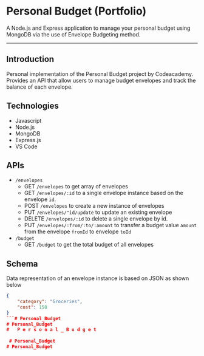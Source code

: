 # Personal Budget (Portfolio)

A Node.js and Express application to manage your personal budget using MongoDB via the use of Envelope Budgeting method.

---
## Introduction

Personal implementation of the Personal Budget project by Codeacademy. Provides an API that allow users to manage budget envelopes and track the balance of each envelope.

## Technologies
* Javascript
* Node.js
* MongoDB
* Express.js
* VS Code

## APIs

- `/envelopes`
    - GET `/envelopes` to get array of envelopes
    - GET `/envelopes/:id` to a single envelope instance based on the envelope `id`.
    - POST `/envelopes` to create a new instance of envelopes
    - PUT `/envelopes/"id/update` to update an existing envelope
    - DELETE `/envelopes/:id` to delete a single envelope by id.
    - PUT `/envelopes/:from/:to/:amount` to transfer a budget value `amount` from the envelope `fromId` to envelope `toId`
- `/budget`
    - GET `/budget` to get the total budget of all envelopes

## Schema

Data representation of an envelope instance is based on JSON as shown below

```json
{
    "category": "Groceries",
    "cost": 150
}
```# Personal_Budget
# Personal_Budget
#   P e r s o n a l _ B u d g e t 
 
 # Personal_Budget
# Personal_Budget
